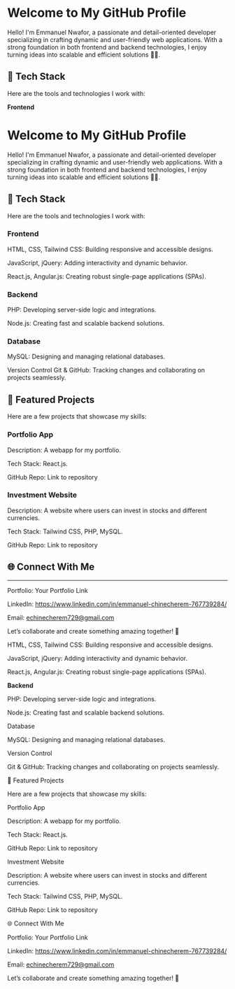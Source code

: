 <h1>Welcome to My GitHub Profile</h1>

Hello! I'm Emmanuel Nwafor, a passionate and detail-oriented developer specializing in crafting dynamic and user-friendly web applications. With a strong foundation in both frontend and backend technologies, I enjoy turning ideas into scalable and efficient solutions 🗼🗼. 

<h2>🚀 Tech Stack</h2>

Here are the tools and technologies I work with:

<b>Frontend</b><h1>Welcome to My GitHub Profile</h1>

Hello! I'm Emmanuel Nwafor, a passionate and detail-oriented developer specializing in crafting dynamic and user-friendly web applications. With a strong foundation in both frontend and backend technologies, I enjoy turning ideas into scalable and efficient solutions 🗼🗼. 

<h2>🚀 Tech Stack</h2>

Here are the tools and technologies I work with:

<h3>Frontend</h3>

HTML, CSS, Tailwind CSS: Building responsive and accessible designs.

JavaScript, jQuery: Adding interactivity and dynamic behavior.

React.js, Angular.js: Creating robust single-page applications (SPAs).

<h3>Backend</h3>

PHP: Developing server-side logic and integrations.

Node.js: Creating fast and scalable backend solutions.

<h3>Database</h3>
MySQL: Designing and managing relational databases.

Version Control
Git & GitHub: Tracking changes and collaborating on projects seamlessly.

<h2>🌟 Featured Projects</h2>
Here are a few projects that showcase my skills:

<h3>Portfolio App</h3>
Description: A webapp for my portfolio.

Tech Stack: React.js.

GitHub Repo: Link to repository

<h3>Investment Website </h3>
Description: A website where users can invest in stocks and different currencies.

Tech Stack: Tailwind CSS, PHP, MySQL.

GitHub Repo: Link to repository

<h2>🌐 Connect With Me</h2>
<hr>
Portfolio: Your Portfolio Link

LinkedIn: https://www.linkedin.com/in/emmanuel-chinecherem-767739284/

Email: echinecherem729@gmail.com

Let’s collaborate and create something amazing together! 🚀

<!---
emmanuel-nwafor/emmanuel-nwafor is a ✨ special ✨ repository because its `README.md` (this file) appears on your GitHub profile.
You can click the Preview link to take a look at your changes.
--->


HTML, CSS, Tailwind CSS: Building responsive and accessible designs.

JavaScript, jQuery: Adding interactivity and dynamic behavior.

React.js, Angular.js: Creating robust single-page applications (SPAs).

<b>Backend</b>

PHP: Developing server-side logic and integrations.

Node.js: Creating fast and scalable backend solutions.

Database

MySQL: Designing and managing relational databases.

Version Control

Git & GitHub: Tracking changes and collaborating on projects seamlessly.

🌟 Featured Projects

Here are a few projects that showcase my skills:

Portfolio App

Description: A webapp for my portfolio.

Tech Stack: React.js.

GitHub Repo: Link to repository

Investment Website 

Description: A website where users can invest in stocks and different currencies.

Tech Stack: Tailwind CSS, PHP, MySQL.

GitHub Repo: Link to repository

🌐 Connect With Me

Portfolio: Your Portfolio Link

LinkedIn: https://www.linkedin.com/in/emmanuel-chinecherem-767739284/

Email: echinecherem729@gmail.com

Let’s collaborate and create something amazing together! 🚀

<!---
emmanuel-nwafor/emmanuel-nwafor is a ✨ special ✨ repository because its `README.md` (this file) appears on your GitHub profile.
You can click the Preview link to take a look at your changes.
--->
